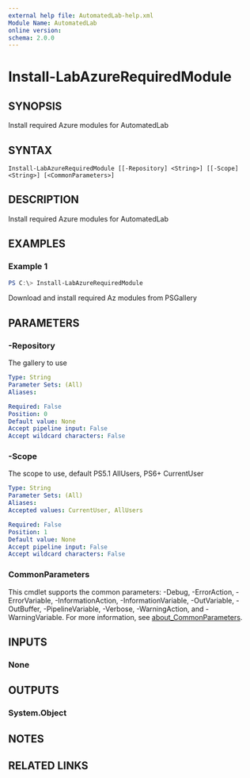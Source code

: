 ```yaml
---
external help file: AutomatedLab-help.xml
Module Name: AutomatedLab
online version:
schema: 2.0.0
---
```


# Install-LabAzureRequiredModule

## SYNOPSIS
Install required Azure modules for AutomatedLab

## SYNTAX

```
Install-LabAzureRequiredModule [[-Repository] <String>] [[-Scope] <String>] [<CommonParameters>]
```

## DESCRIPTION
Install required Azure modules for AutomatedLab

## EXAMPLES

### Example 1
```powershell
PS C:\> Install-LabAzureRequiredModule
```

Download and install required Az modules from PSGallery

## PARAMETERS

### -Repository
The gallery to use

```yaml
Type: String
Parameter Sets: (All)
Aliases:

Required: False
Position: 0
Default value: None
Accept pipeline input: False
Accept wildcard characters: False
```

### -Scope
The scope to use, default PS5.1 AllUsers, PS6+ CurrentUser

```yaml
Type: String
Parameter Sets: (All)
Aliases:
Accepted values: CurrentUser, AllUsers

Required: False
Position: 1
Default value: None
Accept pipeline input: False
Accept wildcard characters: False
```

### CommonParameters
This cmdlet supports the common parameters: -Debug, -ErrorAction, -ErrorVariable, -InformationAction, -InformationVariable, -OutVariable, -OutBuffer, -PipelineVariable, -Verbose, -WarningAction, and -WarningVariable. For more information, see [about_CommonParameters](http://go.microsoft.com/fwlink/?LinkID=113216).

## INPUTS

### None

## OUTPUTS

### System.Object
## NOTES

## RELATED LINKS
